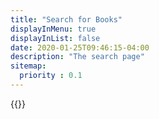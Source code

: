 ```yaml
---
title: "Search for Books"
displayInMenu: true
displayInList: false
date: 2020-01-25T09:46:15-04:00
description: "The search page"
sitemap:
  priority : 0.1
---
```



{{<staticsearch>}}